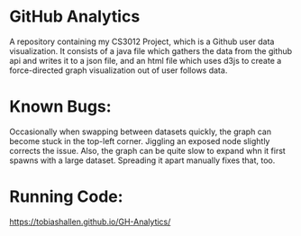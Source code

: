# GitHub Analytics

A repository containing my CS3012 Project, which is a Github user data visualization. It consists of a java file which gathers the data from the github api and writes it to a json file, and an html file which uses d3js to create a force-directed graph visualization out of user follows data.

# Known Bugs:

Occasionally when swapping between datasets quickly, the graph can become stuck in the top-left corner. Jiggling an exposed node slightly corrects the issue. Also, the graph can be quite slow to expand whn it first spawns with a large dataset. Spreading it apart manually fixes that, too.

# Running Code:

https://tobiashallen.github.io/GH-Analytics/
